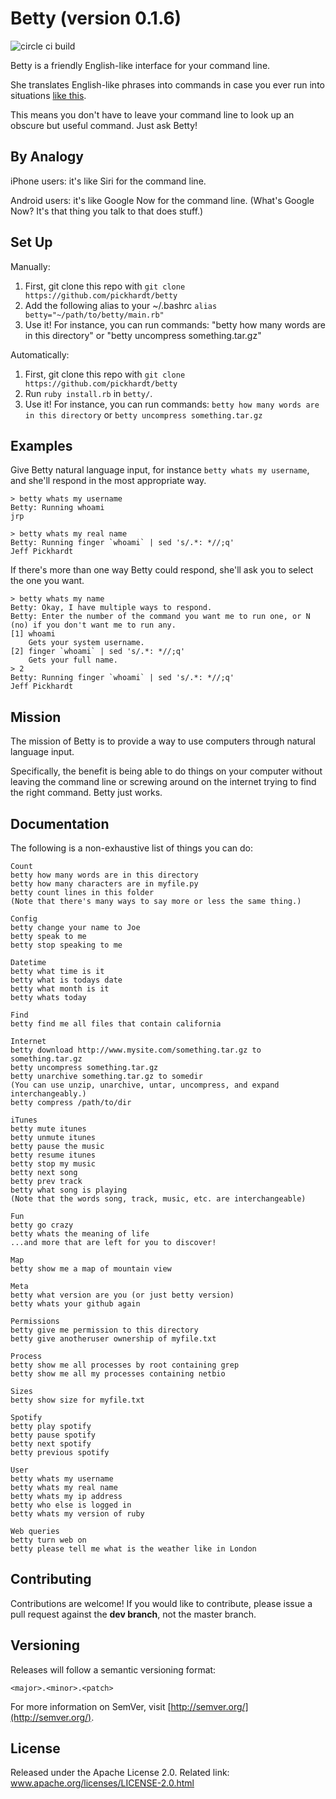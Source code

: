 Betty (version 0.1.6)
=====================
![circle ci build](https://circleci.com/gh/pickhardt/betty/tree/dev.png)

Betty is a friendly English-like interface for your command line.

She translates English-like phrases into commands in case you ever run into situations [like this][xkcd].

[xkcd]:http://xkcd.com/1168/

This means you don't have to leave your command line to look up an obscure but useful command. Just ask Betty!


By Analogy
----------

iPhone users: it's like Siri for the command line.

Android users: it's like Google Now for the command line. (What's Google Now? It's that thing you talk to that does stuff.)


Set Up
------

Manually:

1. First, git clone this repo with `git clone https://github.com/pickhardt/betty`
2. Add the following alias to your ~/.bashrc
```alias betty="~/path/to/betty/main.rb"```
3. Use it! For instance, you can run commands: "betty how many words are in this directory" or "betty uncompress something.tar.gz"

Automatically:

1. First, git clone this repo with `git clone https://github.com/pickhardt/betty`
2. Run `ruby install.rb` in `betty/`.
3. Use it! For instance, you can run commands: `betty how many words are in this directory` or `betty uncompress something.tar.gz`


Examples
--------

Give Betty natural language input, for instance `betty whats my username`, and she'll respond in the most appropriate way.

    > betty whats my username
    Betty: Running whoami
    jrp
    
    > betty whats my real name
    Betty: Running finger `whoami` | sed 's/.*: *//;q'
    Jeff Pickhardt

If there's more than one way Betty could respond, she'll ask you to select the one you want.

    > betty whats my name
    Betty: Okay, I have multiple ways to respond.
    Betty: Enter the number of the command you want me to run one, or N (no) if you don't want me to run any.
    [1] whoami
        Gets your system username.
    [2] finger `whoami` | sed 's/.*: *//;q'
        Gets your full name.
    > 2
    Betty: Running finger `whoami` | sed 's/.*: *//;q'
    Jeff Pickhardt


Mission
-------

The mission of Betty is to provide a way to use computers through natural language input.

Specifically, the benefit is being able to do things on your computer without leaving the command line or screwing around on the internet trying to find the right command. Betty just works.


Documentation
-------------

The following is a non-exhaustive list of things you can do:

    Count
    betty how many words are in this directory
    betty how many characters are in myfile.py
    betty count lines in this folder
    (Note that there's many ways to say more or less the same thing.)
    
    Config
    betty change your name to Joe
    betty speak to me
    betty stop speaking to me

    Datetime
    betty what time is it
    betty what is todays date
    betty what month is it
    betty whats today
    
    Find
    betty find me all files that contain california

    Internet
    betty download http://www.mysite.com/something.tar.gz to something.tar.gz
    betty uncompress something.tar.gz
    betty unarchive something.tar.gz to somedir
    (You can use unzip, unarchive, untar, uncompress, and expand interchangeably.)
    betty compress /path/to/dir
    
    iTunes
    betty mute itunes
    betty unmute itunes
    betty pause the music
    betty resume itunes
    betty stop my music
    betty next song
    betty prev track
    betty what song is playing
    (Note that the words song, track, music, etc. are interchangeable)

    Fun
    betty go crazy
    betty whats the meaning of life
    ...and more that are left for you to discover!

    Map
    betty show me a map of mountain view
    
    Meta
    betty what version are you (or just betty version)
    betty whats your github again
    
    Permissions
    betty give me permission to this directory
    betty give anotheruser ownership of myfile.txt
    
    Process
    betty show me all processes by root containing grep
    betty show me all my processes containing netbio
    
    Sizes
    betty show size for myfile.txt
    
    Spotify
    betty play spotify
    betty pause spotify
    betty next spotify
    betty previous spotify
    
    User
    betty whats my username
    betty whats my real name
    betty whats my ip address
    betty who else is logged in
    betty whats my version of ruby
	
	Web queries
	betty turn web on
	betty please tell me what is the weather like in London

Contributing
------------

Contributions are welcome! If you would like to contribute, please issue a pull request against the **dev branch**, not the master branch.


Versioning
----------

Releases will follow a semantic versioning format:

`<major>.<minor>.<patch>`

For more information on SemVer, visit [http://semver.org/](http://semver.org/).

License
-------

Released under the Apache License 2.0. Related link: www.apache.org/licenses/LICENSE-2.0.html
